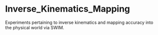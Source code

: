 # Inverse_Kinematics_Mapping
Experiments pertaining to inverse kinematics and mapping accuracy into the physical world via SWIM.
